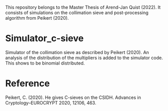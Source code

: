 This repository belongs to the Master Thesis of Arend-Jan Quist (2022).
It consists of simulations on the collimation sieve and post-processing algorithm from Peikert (2020).

# Simulator_c-sieve

Simulator of the collimation sieve as described by Peikert (2020). 
An analysis of the distribution of the multipliers is added to the simulator code. This shows to be binomial distributed.


# Reference
Peikert, C. (2020). He gives C-sieves on the CSIDH. Advances in Cryptology–EUROCRYPT 2020, 12106, 463.
